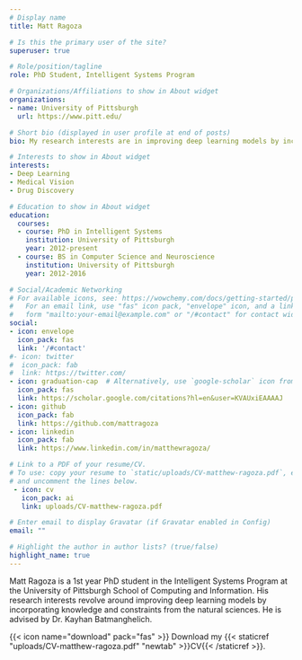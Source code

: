 ```yaml
---
# Display name
title: Matt Ragoza

# Is this the primary user of the site?
superuser: true

# Role/position/tagline
role: PhD Student, Intelligent Systems Program

# Organizations/Affiliations to show in About widget
organizations:
- name: University of Pittsburgh
  url: https://www.pitt.edu/

# Short bio (displayed in user profile at end of posts)
bio: My research interests are in improving deep learning models by incorporating physical constraints.

# Interests to show in About widget
interests:
- Deep Learning
- Medical Vision
- Drug Discovery

# Education to show in About widget
education:
  courses:
  - course: PhD in Intelligent Systems
    institution: University of Pittsburgh
    year: 2012-present
  - course: BS in Computer Science and Neuroscience
    institution: University of Pittsburgh
    year: 2012-2016

# Social/Academic Networking
# For available icons, see: https://wowchemy.com/docs/getting-started/page-builder/#icons
#   For an email link, use "fas" icon pack, "envelope" icon, and a link in the
#   form "mailto:your-email@example.com" or "/#contact" for contact widget.
social:
- icon: envelope
  icon_pack: fas
  link: '/#contact'
#- icon: twitter
#  icon_pack: fab
#  link: https://twitter.com/
- icon: graduation-cap  # Alternatively, use `google-scholar` icon from `ai` icon pack
  icon_pack: fas
  link: https://scholar.google.com/citations?hl=en&user=KVAUxiEAAAAJ
- icon: github
  icon_pack: fab
  link: https://github.com/mattragoza
- icon: linkedin
  icon_pack: fab
  link: https://www.linkedin.com/in/matthewragoza/

# Link to a PDF of your resume/CV.
# To use: copy your resume to `static/uploads/CV-matthew-ragoza.pdf`, enable `ai` icons in `params.toml`, 
# and uncomment the lines below.
 - icon: cv
   icon_pack: ai
   link: uploads/CV-matthew-ragoza.pdf

# Enter email to display Gravatar (if Gravatar enabled in Config)
email: ""

# Highlight the author in author lists? (true/false)
highlight_name: true
---
```


Matt Ragoza is a 1st year PhD student in the Intelligent Systems Program at the University of Pittsburgh School of Computing and Information. His research interests revolve around improving deep learning models by incorporating knowledge and constraints from the natural sciences. He is advised by Dr. Kayhan Batmanghelich.

{{< icon name="download" pack="fas" >}} Download my {{< staticref "uploads/CV-matthew-ragoza.pdf" "newtab" >}}CV{{< /staticref >}}.
